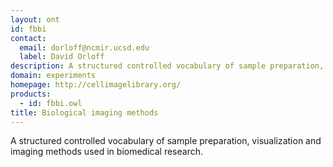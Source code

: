 ```yaml
---
layout: ont
id: fbbi
contact: 
  email: dorloff@ncmir.ucsd.edu
  label: David Orloff
description: A structured controlled vocabulary of sample preparation, visualization and imaging methods used in biomedical research.
domain: experiments
homepage: http://cellimagelibrary.org/
products: 
  - id: fbbi.owl
title: Biological imaging methods
---
```


A structured controlled vocabulary of sample preparation, visualization and imaging methods used in biomedical research.